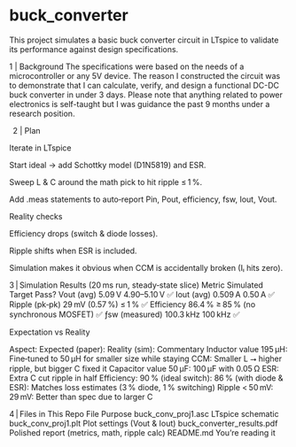 # buck_converter
This project simulates a basic buck converter circuit in LTspice to validate its performance against design specifications.

1 | Background
The specifications were based on the needs of a microcontroller or any 5V device. The reason I constructed the circuit was to demonstrate that I can calculate, verify, and design a functional DC-DC buck converter in under 3 days. Please note that anything related to power electronics is self-taught but I was guidance the past 9 months under a research position.  

 
2 | Plan

Iterate in LTspice

Start ideal → add Schottky model (D1N5819) and ESR.

Sweep L & C around the math pick to hit ripple ≤ 1 %.

Add .meas statements to auto‑report Pin, Pout, efficiency, fsw, Iout, Vout.

Reality checks

Efficiency drops (switch & diode losses).

Ripple shifts when ESR is included.

Simulation makes it obvious when CCM is accidentally broken (Iₗ hits zero).

3 | Simulation Results (20 ms run, steady‑state slice)
Metric	Simulated	Target	Pass?
Vout (avg)	5.09 V	4.90–5.10 V	✅
Iout (avg)	0.509 A	0.50 A	✅
Ripple (pk‑pk)	29 mV (0.57 %)	≤ 1 %	✅
Efficiency	86.4 %	≥ 85 % (no synchronous MOSFET)	✅
ƒsw (measured)	100.3 kHz	100 kHz	✅

Expectation vs Reality

Aspect:	Expected (paper):	Reality (sim):	Commentary
Inductor value	195 µH:	Fine‑tuned to 50 µH for smaller size while staying CCM:	Smaller L ⭢ higher ripple, but bigger C fixed it
Capacitor value	50 µF: 100 µF with 0.05 Ω ESR:	Extra C cut ripple in half
Efficiency:	90 % (ideal switch):	86 % (with diode & ESR): Matches loss estimates (3 % diode, 1 % switching)
Ripple	< 50 mV:	29 mV: Better than spec due to larger C

4 | Files in This Repo
File	Purpose
buck_conv_proj1.asc	LTspice schematic
buck_conv_proj1.plt	Plot settings (Vout & Iout)
buck_converter_results.pdf	Polished report (metrics, math, ripple calc)
README.md	You’re reading it
